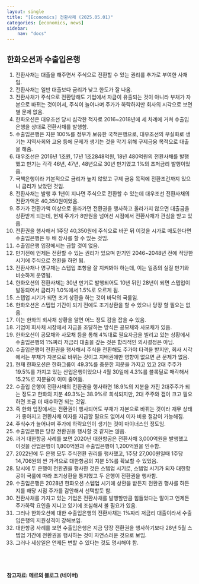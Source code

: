 ```yaml
---
layout: single
title: "[Economics] 전환사채 (2025.05.01)"
categories: [economics, news]
sidebar:
    nav: "docs"
---
```


## 한화오션과 수출입은행
1. 전환사채는 대출을 해주면서 주식으로 전환할 수 있는 권리를 추가로 부여한 사채임.
1. 전환사채는 일반 대출보다 금리가 낮고 한도가 잘 나옴.
1. 전환사채가 주식으로 전환당해도 기업에서 자금이 유출되는 것이 아니라 부채가 자본으로 바뀌는 것이어서, 주식이 늘어나며 주가가 하락하지만 회사의 시각으로 보면 별 문제 없음.
1. 한화오션은 대우조선 당시 심각한 적자로 2016~2018년에 세 차례에 거쳐 수출입은행을 상대로 전환사채를 발행함.
1. 수출입은행은 지분 100%를 정부가 보유한 국책은행으로, 대우조선의 부실화로 생기는 지역사회와 고용 등에 문제가 생기는 것을 막기 위해 구제금융 목적으로 대출을 해줌.
1. 대우조선은 2016년 1조원, 17년 1조2848억원, 18년 480억원의 전환사채를 발행했고 만기는 각각 46년, 47년, 48년으로 30년 만기였고 1%의 초저금리 발행이었음.
1. 국책은행이라 기본적으로 금리가 높지 않았고 구제 금융 목적에 전환조건까지 있으니 금리가 낮았던 것임.
1. 전환사채는 발행 후 1년이 지나면 주식으로 전환할 수 있는데 대우조선 전환사채의 전환가액은 40,350원이었음.
1. 주가가 전환가액 이상으로 올라가면 전환권을 행사하고 올라가지 않으면 대출금을 상환받게 되는데, 현재 주가가 8만원을 넘어선 시점에서 전환사채가 관심을 받고 있음.
1. 전환권을 행사해서 1주당 40,350원에 주식으로 바꾼 뒤 이것을 시가로 매도한다면 수출입은행은 두 배 장사를 할 수 있는 것임.
1. 수출입은행 입장에서는 급할 것이 없음.
1. 만기전에 언제든 전환할 수 있는 권리가 있으며 만기인 2046~2048년 전에 적당한 시기에 주식으로 전환을 하면 됨.
1. 전환사채나 영구채는 스텝업 조항을 잘 지켜봐야 하는데, 이는 일종의 실질 만기와 비슷하게 운영됨.
1. 한화오션의 전환사채는 30년 만기로 발행되어도 10년 뒤인 28년이 되면 스텝업이 발동되어서 금리가 1.0%에서 1.5%로 오르게 됨.
1. 스텝업 시기가 되면 조기 상환을 하는 것이 바닥의 국룰임.
1. 한화오션은 스텝업 기간이 되기 전에도 조기상환을 할 수 있으나 당장 할 필요는 없음.
1. 이는 한화의 회사채 상황을 알면 어느 정도 감을 잡을 수 있음.
1. 기업이 회사채 시장에서 자금을 조달하는 방식은 공모채와 사모채가 있음.
1. 한화오션이 공모채와 사모채 등을 통해 4%대로 필요자금을 빌리고 있는 상황에서 수출입은행의 1%짜리 저금리 대출을 갚는 것은 합리적인 의사결정은 아님.
1. 수출입은행이 전환권을 행사해서 주식을 전환해도 주가야 타격을 받지만, 회사 시각에서는 부채가 자본으로 바뀌는 것이고 지배권에만 영향이 없으면 큰 문제가 없음.
1. 현재 한화오션은 한화그룹이 49.3%를 충분한 지분을 가지고 있고 2대 주주가 19.5%를 가지고 있는 산업은행이었으나 4월 30일에 4.3%를 블록딜로 매각해서 15.2%로 지분율이 이미 줄어듦.
1. 수출입 은행이 전환사채의 전환권을 행사하면 18.9%의 지분을 가진 2대주주가 되는 정도고 한화의 지분 49.3%는 38.9%로 희석되지만, 2대 주주와 갭이 크고 필요하면 조금 더 매수하면 되는 것임.
1. 즉 한화 입장에서는 전환권이 행사되어도 부채가 자본으로 바뀌는 것이라 재무 상태가 좋아지고 전환사채 이자를 지급할 필요도 없어서 이자 비용 절감이 가능해짐.
1. 주식수가 늘어나며 주가에 하락요인이 생기는 것이 마이너스인 정도임.
1. 수출입은행은 당장 전환권을 행사할 것 같지는 않음.
1. 과거 대한항공 사례를 보면 2020년 대한항공은 전환사채 3,000억원을 발행했고 이것을 산업은행이 1,800억원과 수출입은행이 1,200억원을 인수함.
1. 2022년에 두 은행 모두 주식전환 권리를 행사했고, 1주당 27,000원일때 1주당 14,706원의 싼 가격으로 대한항공의 지분 5%를 확보할 수 있었음.
1. 당시에 두 은행이 전환권을 행사한 것은 스텝업 시기로, 스텝업 시기가 되자 대한항공이 국룰에 따라 조기상환을 통지했고 두 은행이 전환권을 행사함.
1. 수출입은행은 2028년 한화오션 스텝업 시기에 상환을 받든지 전환권 행사를 하든지를 해당 시점 주가를 감안해서 선택할듯 함.
1. 전환사채를 가지고 있는 기업은 전환사채를 발행할만큼 힘들었다는 말이고 언제든 주가하락 요인을 지니고 있기에 조심해서 볼 필요가 있음.
1. 그러나 한화오션에 대한 수출입은행의 전환사채는 1%짜리 저금리 대출이라서 수출입은행의 지원성격이 강해보임.
1. 대한항공 사례를 보면 수출입은행은 지금 당장 전환권을 행사하기보다 28년 5월 스텝업 기간에 전환권을 행사하는 것이 자연스러운 것으로 보임.
1. 그러나 세상일은 언제든 변할 수 있다는 것도 명시해야 함.


<br/>
<br/>

#### 참고자료: 메르의 블로그 (네이버)